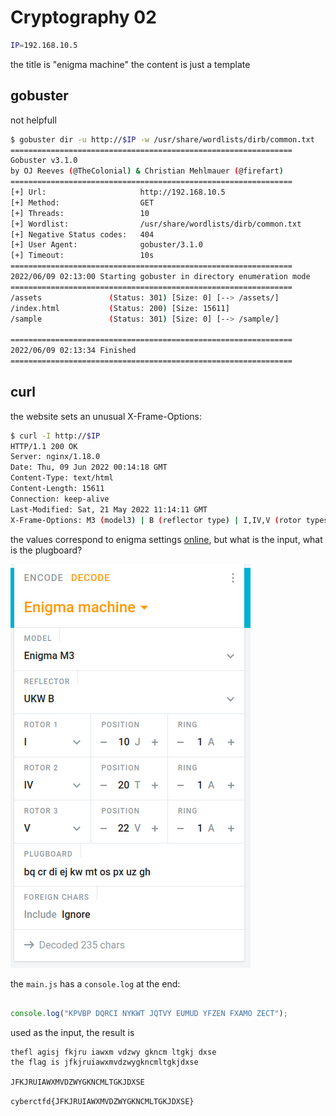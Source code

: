 # Cryptography 02
```bash
IP=192.168.10.5
```

the title is "enigma machine" the content is just a template

## gobuster
not helpfull
```bash
$ gobuster dir -u http://$IP -w /usr/share/wordlists/dirb/common.txt
===============================================================
Gobuster v3.1.0
by OJ Reeves (@TheColonial) & Christian Mehlmauer (@firefart)
===============================================================
[+] Url:                     http://192.168.10.5
[+] Method:                  GET
[+] Threads:                 10
[+] Wordlist:                /usr/share/wordlists/dirb/common.txt
[+] Negative Status codes:   404
[+] User Agent:              gobuster/3.1.0
[+] Timeout:                 10s
===============================================================
2022/06/09 02:13:00 Starting gobuster in directory enumeration mode
===============================================================
/assets               (Status: 301) [Size: 0] [--> /assets/]
/index.html           (Status: 200) [Size: 15611]           
/sample               (Status: 301) [Size: 0] [--> /sample/]
                                                            
===============================================================
2022/06/09 02:13:34 Finished
===============================================================
```

## curl
the website sets an unusual X-Frame-Options:
```bash
$ curl -I http://$IP                                                
HTTP/1.1 200 OK
Server: nginx/1.18.0
Date: Thu, 09 Jun 2022 00:14:18 GMT
Content-Type: text/html
Content-Length: 15611
Connection: keep-alive
Last-Modified: Sat, 21 May 2022 11:14:11 GMT
X-Frame-Options: M3 (model3) | B (reflector type) | I,IV,V (rotor types and order) | J,T,V (rotors initial value) | 1,1,1 (rotors ring setting)
```

the values correspond to enigma settings [online](https://cryptii.com/pipes/enigma-machine), but what is the input, what is the plugboard?

![Settings](enigma.png)

the `main.js` has a `console.log` at the end:

```js

console.log("KPVBP DQRCI NYKWT JQTVY EUMUD YFZEN FXAMO ZECT");

```

used as the input, the result is
```
thefl agisj fkjru iawxm vdzwy gkncm ltgkj dxse
the flag is jfkjruiawxmvdzwygkncmltgkjdxse

JFKJRUIAWXMVDZWYGKNCMLTGKJDXSE

```

`cyberctfd{JFKJRUIAWXMVDZWYGKNCMLTGKJDXSE}`